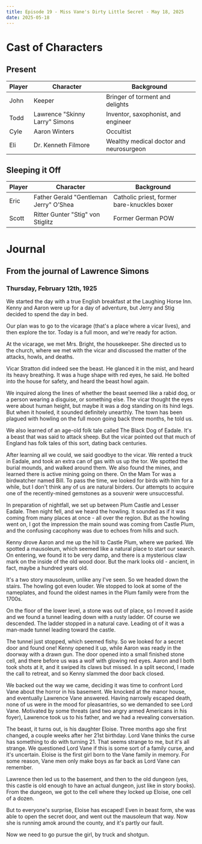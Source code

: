 ```yaml
---
title: Episode 19 - Miss Vane's Dirty Little Secret - May 18, 2025
date: 2025-05-18
---
```


# Cast of Characters


## Present

| Player | Character                              | Background                                                      |
|--------|----------------------------------------|-----------------------------------------------------------------|
| John   | Keeper                                 | Bringer of torment and delights                                 |
| Todd   | Lawrence "Skinny Larry" Simons         | Inventor, saxophonist, and engineer                             |
| Cyle   | Aaron Winters                          | Occultist                                                       |
| Eli    | Dr. Kenneth Filmore                    | Wealthy medical doctor and neurosurgeon                         |


## Sleeping it Off

| Player | Character                              | Background                                                      |
|--------|----------------------------------------|-----------------------------------------------------------------|
| Eric   | Father Gerald "Gentleman Jerry" O’Shea | Catholic priest, former bare-knuckles boxer                     |
| Scott  | Ritter Gunter "Stig" von Stiglitz      | Former German POW                                               |


# Journal


## From the journal of Lawrence Simons

### Thursday, February 12th, 1925

We started the day with a true English breakfast at the Laughing Horse Inn. Kenny and Aaron were up for a day of adventure, but Jerry and Stig decided to spend the day in bed.

Our plan was to go to the vicarage (that's a place where a vicar lives), and then explore the tor. Today is a full moon, and we're ready for action.

At the vicarage, we met Mrs. Bright, the housekeeper. She directed us to the church, where we met with the vicar and discussed the matter of the attacks, howls, and deaths.

Vicar Stratton did indeed see the beast. He glanced it in the mist, and heard its heavy breathing. It was a huge shape with red eyes, he said. He bolted into the house for safety, and heard the beast howl again.

We inquired along the lines of whether the beast seemed like a rabid dog, or a person wearing a disguise, or something else. The vicar thought the eyes were about human height, but maybe it was a dog standing on its hind legs. But when it howled, it sounded definitely unearthly. The town has been plagued with howling on the full moon going back three months, he told us.

We also learned of an age-old folk tale called The Black Dog of Eadale. It's a beast that was said to attack sheep. But the vicar pointed out that much of England has folk tales of this sort, dating back centuries.

After learning all we could, we said goodbye to the vicar. We rented a truck in Eadale, and took an extra can of gas with us up the tor. We spotted the burial mounds, and walked around them. We also found the mines, and learned there is active mining going on there. On the Mam Tor was a birdwatcher named Bill. To pass the time, we looked for birds with him for a while, but I don't think any of us are natural birders. Our attempts to acquire one of the recently-mined gemstones as a souvenir were unsuccessful.

In preparation of nightfall, we set up between Plum Castle and Lesser Eadale. Then night fell, and we heard the howling. It sounded as if it was coming from many places at once - all over the region. But as the howling went on, I got the impression the main sound was coming from Castle Plum, and the confusing cacophony was due to echoes from hills and such.

Kenny drove Aaron and me up the hill to Castle Plum, where we parked. We spotted a mausoleum, which seemed like a natural place to start our search. On entering, we found it to be very damp, and there is a mysterious claw mark on the inside of the old wood door. But the mark looks old - ancient, in fact, maybe a hundred years old.

It's a two story mausoleum, unlike any I've seen. So we headed down the stairs. The howling got even louder. We stopped to look at some of the nameplates, and found the oldest names in the Plum family were from the 1700s.

On the floor of the lower level, a stone was out of place, so I moved it aside and we found a tunnel leading down with a rusty ladder. Of course we descended. The ladder stopped in a natural cave. Leading ot of it was a man-made tunnel leading toward the castle.

The tunnel just stopped, which seemed fishy. So we looked for a secret door and found one! Kenny opened it up, while Aaron was ready in the doorway with a drawn gun. The door opened into a small finished stone cell, and there before us was a wolf with glowing red eyes. Aaron and I both took shots at it, and it swiped its claws but missed. In a split second, I made the call to retreat, and so Kenny slammed the door back closed.

We backed out the way we came, deciding it was time to confront Lord Vane about the horror in his basement. We knocked at the manor house, and eventually Lawrence Vane answered. Having narrowly escaped death, none of us were in the mood for pleasantries, so we demanded to see Lord Vane. Motivated by some threats (and two angry armed Americans in his foyer), Lawrence took us to his father, and we had a revealing conversation.

The beast, it turns out, is his daughter Eloise. Three months ago she first changed, a couple weeks after her 21st birthday. Lord Vane thinks the curse has something to do with turning 21. That seems strange to me, but it's all strange. We questioned Lord Vane if this is some sort of a family curse, and it's uncertain. Eloise is the first girl born to the Vane family in memory. For some reason, Vane men only make boys as far back as Lord Vane can remember.

Lawrence then led us to the basement, and then to the old dungeon (yes, this castle is old enough to have an actual dungeon, just like in story books). From the dungeon, we got to the cell where they locked up Eloise, one cell of a dozen.

But to everyone's surprise, Eloise has escaped! Even in beast form, she was able to open the secret door, and went out the mausoleum that way. Now she is running amok around the county, and it's partly our fault.

Now we need to go pursue the girl, by truck and shotgun.

